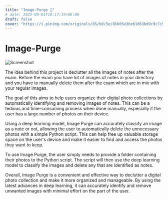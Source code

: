 ```yaml
---
title: "Image-Purge 🧹"
# date: 2022-09-01T10:17:19+08:00
draft: false
cover: "https://i.pinimg.com/originals/85/b0/5e/85b05e3beb1063bd9c9c7c5fa8210d3e.png"
---
```




# Image-Purge

![Screenshot](https://i.pinimg.com/originals/85/b0/5e/85b05e3beb1063bd9c9c7c5fa8210d3e.png)

The idea behind this project is declutter all the images of notes after the exam. Before the exam you have lot of images of notes in your directory and you have to manually delete them after the exam which are in mix with your regular images.

The goal of this aims to help users organize their digital photo collections by automatically identifying and removing images of notes. This can be a tedious and time-consuming process when done manually, especially if the user has a large number of photos on their device.

Using a deep learning model, Image Purge can accurately classify an image as a note or not, allowing the user to automatically delete the unnecessary photos with a simple Python script. This can help free up valuable storage space on the user's device and make it easier to find and access the photos they want to keep.

To use Image Purge, the user simply needs to provide a folder containing their photos to the Python script. The script will then use the deep learning model to classify the images and delete any that are identified as notes.

Overall, Image Purge is a convenient and effective way to declutter a digital photo collection and make it more organized and manageable. By using the latest advances in deep learning, it can accurately identify and remove unwanted images with minimal effort on the part of the user.
